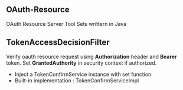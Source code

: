 ## OAuth-Resource 
OAuth Resource Server Tool Sets writtern in Java

## TokenAccessDecisionFilter
Verify oauth resource request using **Authorization** header and **Bearer** token. 
Set **GrantedAuthority** in security context if authorized.

- Inject a TokenConfirmService instance with set function
- Built-in implementation : TokenConfirmServiceImpl